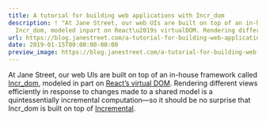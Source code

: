 ```yaml
---
title: A tutorial for building web applications with Incr_dom
description: ! "At Jane Street, our web UIs are built on top of an in-house frameworkcalled
  Incr_dom, modeled inpart on React\u2019s virtualDOM. Rendering differentviews efficien..."
url: https://blog.janestreet.com/a-tutorial-for-building-web-applications-with-incrdom/
date: 2019-01-15T00:00:00-00:00
preview_image: https://blog.janestreet.com/a-tutorial-for-building-web-applications-with-incrdom/incr_dom.png
---
```


<p>At Jane Street, our web UIs are built on top of an in-house framework
called <a href="https://github.com/janestreet/incr_dom">Incr_dom</a>, modeled in
part on <a href="https://reactjs.org/docs/faq-internals.html">React’s virtual
DOM</a>. Rendering different
views efficiently in response to changes made to a shared model is a
quintessentially incremental computation—so it should be no surprise
that Incr_dom is built on top of
<a href="https://blog.janestreet.com/introducing-incremental/">Incremental</a>.</p>
